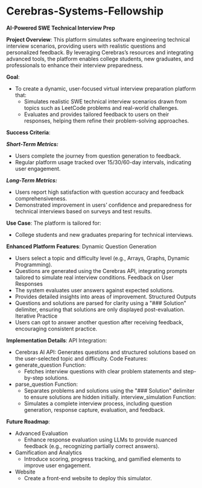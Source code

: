 # Cerebras-Systems-Fellowship

**AI-Powered SWE Technical Interview Prep**

**Project Overview**:
This platform simulates software engineering technical interview scenarios, providing users with realistic questions and personalized feedback. By leveraging Cerebras’s resources and integrating advanced tools, the platform enables college students, new graduates, and professionals to enhance their interview preparedness.

**Goal**:
- To create a dynamic, user-focused virtual interview preparation platform that:
    - Simulates realistic SWE technical interview scenarios drawn from topics such as LeetCode problems and real-world challenges.
    - Evaluates and provides tailored feedback to users on their responses, helping them refine their problem-solving approaches.

**Success Criteria**:

**_Short-Term Metrics:_**
- Users complete the journey from question generation to feedback.
- Regular platform usage tracked over 15/30/60-day intervals, indicating user engagement.
  
**_Long-Term Metrics:_**
- Users report high satisfaction with question accuracy and feedback comprehensiveness.
- Demonstrated improvement in users’ confidence and preparedness for technical interviews based on surveys and test results.

**Use Case**:
The platform is tailored for:
- College students and new graduates preparing for technical interviews.

**Enhanced Platform Features**:
Dynamic Question Generation
- Users select a topic and difficulty level (e.g., Arrays, Graphs, Dynamic Programming).
- Questions are generated using the Cerebras API, integrating prompts tailored to simulate real interview conditions.
Feedback on User Responses
- The system evaluates user answers against expected solutions.
- Provides detailed insights into areas of improvement.
Structured Outputs
- Questions and solutions are parsed for clarity using a "### Solution" delimiter, ensuring that solutions are only displayed post-evaluation.
Iterative Practice
- Users can opt to answer another question after receiving feedback, encouraging consistent practice.

**Implementation Details**:
API Integration:
- Cerebras AI API: Generates questions and structured solutions based on the user-selected topic and difficulty.
Code Features:
- generate_question Function:
   - Fetches interview questions with clear problem statements and step-by-step solutions.
- parse_question Function:
   - Separates problems and solutions using the "### Solution" delimiter to ensure solutions are hidden initially.
interview_simulation Function:
   - Simulates a complete interview process, including question generation, response capture, evaluation, and feedback.

**Future Roadmap**:
- Advanced Evaluation
   - Enhance response evaluation using LLMs to provide nuanced feedback (e.g., recognizing partially correct answers).
- Gamification and Analytics
   - Introduce scoring, progress tracking, and gamified elements to improve user engagement.
- Website 
   - Create a front-end website to deploy this simulator. 


